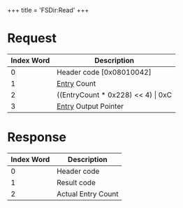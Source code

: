 +++
title = 'FSDir:Read'
+++

# Request

| Index Word | Description                                                           |
|------------|-----------------------------------------------------------------------|
| 0          | Header code \[0x08010042\]                                            |
| 1          | [Entry](Filesystem_services#DirectoryEntry "wikilink") Count          |
| 2          | ((EntryCount \* 0x228) \<\< 4) \| 0xC                                 |
| 3          | [Entry](Filesystem_services#DirectoryEntry "wikilink") Output Pointer |

# Response

| Index Word | Description        |
|------------|--------------------|
| 0          | Header code        |
| 1          | Result code        |
| 2          | Actual Entry Count |
